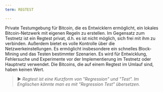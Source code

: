 ```yaml
---
term: REGTEST

---
```

Private Testumgebung für Bitcoin, die es Entwicklern ermöglicht, ein lokales Bitcoin-Netzwerk mit eigenen Regeln zu erstellen. Im Gegensatz zum Testnetz ist ein Regtest privat, d.h. es ist nicht möglich, sich frei mit ihm zu verbinden. Außerdem bietet es volle Kontrolle über die Netzwerkeinstellungen. Es ermöglicht insbesondere ein schnelles Block-Mining und das Testen bestimmter Szenarien. Es wird für Entwicklung, Fehlersuche und Experimente vor der Implementierung im Testnetz oder Hauptnetz verwendet. Die Bitcoins, die auf einem Regtest im Umlauf sind, haben keinen Wert.

> ► *Regtest ist eine Kurzform von "Regression" und "Test". Im Englischen könnte man es mit "Regression Test" übersetzen.*
